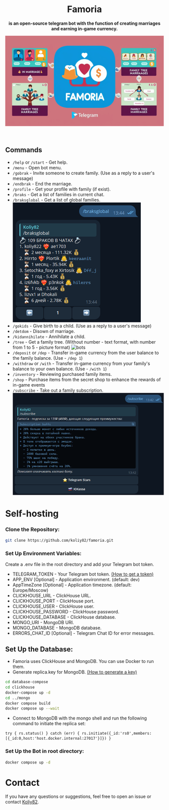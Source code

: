 
<div align="center">

# Famoria
**is an open-source telegram bot with the function of creating marriages and earning in-game currency.**

![bots](resources/images/leonardo.jpg)

<br>
</div>

## Commands
- `/help` or `/start` - Get help.
- `/menu` - Open bot menu.
- `/gobrak` - Invite someone to create family. (Use as a reply to a user's message)
- `/endbrak` - End the marriage.
- `/profile` - Get your profile with family (if exist).
- `/braks` - Get a list of families in current chat.
- `/braksglobal` - Get a list of global families.
![bots](resources/images/braks.png)
- `/gokids` - Give birth to a child. (Use as a reply to a user's message)
- `/detdom` - Disown of marriage.
- `/kidannihilate` - Annihilate a child.
- `/tree` - Get a family tree. (Without number - text format, with number from 1 to 5 - picture format)
![bots](resources/images/tree.png)
- `/deposit` or `/dep` - Transfer in-game currency from the user balance to the family balance. (Use - `/dep 1`)
- `/withdraw` or `/with` - Transfer in-game currency from your family's balance to your own balance. (Use - `/with 1`)
- `/inventory` - Reviewing purchased family items.
- `/shop` - Purchase items from the secret shop to enhance the rewards of in-game events
- `/subscribe` - Take out a family subscription.
![bots](resources/images/subscribe.png)

# Self-hosting
### Clone the Repository:
```bash
git clone https://github.com/koliy82/famoria.git
```
### Set Up Environment Variables:
Create a .env file in the root directory and add your Telegram bot token. 
- TELEGRAM_TOKEN - Your Telegram bot token. [(How to get a token)](https://core.telegram.org/bots#6-botfather)
- APP_ENV [Optional] - Application environment. (default: dev)
- AppTimeZone [Optional] - Application timezone. (default: Europe/Moscow)
- CLICKHOUSE_URL - ClickHouse URL.
- CLICKHOUSE_PORT - ClickHouse port.
- CLICKHOUSE_USER - ClickHouse user.
- CLICKHOUSE_PASSWORD - ClickHouse password.
- CLICKHOUSE_DATABASE - ClickHouse database.
- MONGO_URI - MongoDB URI.
- MONGO_DATABASE - MongoDB database.
- ERRORS_CHAT_ID [Optional] - Telegram Chat ID for error messages.

## Set Up the Database:
- Famoria uses ClickHouse and MongoDB. You can use Docker to run them.
- Generate replica.key for MongoDB. [(How to generate a key)](https://www.mongodb.com/docs/manual/tutorial/enforce-keyfile-access-control-in-existing-replica-set/)
```bash
cd database-compose
cd clickhouse
docker-compose up -d
cd ../mongo
docker compose build
docker compose up --wait
```

- Connect to MongoDB with the mongo shell and run the following command to initiate the replica set:
```
try { rs.status() } catch (err) { rs.initiate({_id:'rs0',members:[{_id:0,host:'host.docker.internal:27017'}]}) }
```

### Set Up the Bot in root directory:
```bash
docker compose up -d
```

# Contact
If you have any questions or suggestions, feel free to open an issue or contact [Koliy82]([Koliy82](https://t.me/koliy822)).